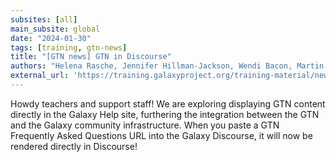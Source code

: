 ```yaml
---
subsites: [all]
main_subsite: global
date: "2024-01-30"
tags: [training, gtn-news]
title: "[GTN news] GTN in Discourse"
authors: "Helena Rasche, Jennifer Hillman-Jackson, Wendi Bacon, Martin Čech"
external_url: 'https://training.galaxyproject.org/training-material/news/2024/01/30/oembed-testing.html'
---
```


Howdy teachers and support staff! We are exploring displaying GTN content directly in the Galaxy Help site, furthering the integration between the GTN and the Galaxy community infrastructure. When you paste a GTN Frequently Asked Questions URL into the Galaxy Discourse, it will now be rendered directly in Discourse!

